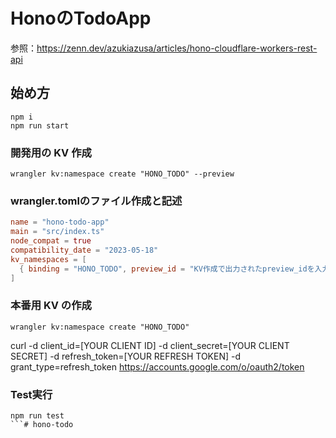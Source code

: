 # HonoのTodoApp
参照：https://zenn.dev/azukiazusa/articles/hono-cloudflare-workers-rest-api

## 始め方

```
npm i
npm run start
```

### 開発用の KV 作成

```exapmle
wrangler kv:namespace create "HONO_TODO" --preview
```

### wrangler.tomlのファイル作成と記述

```wrangler.toml
name = "hono-todo-app"
main = "src/index.ts"
node_compat = true
compatibility_date = "2023-05-18"
kv_namespaces = [
  { binding = "HONO_TODO", preview_id = "KV作成で出力されたpreview_idを入力する", id = "KV作成で出力されたidを入力する" }
]

```

### 本番用 KV の作成
```
wrangler kv:namespace create "HONO_TODO"
```
curl -d client_id=[YOUR CLIENT ID] -d client_secret=[YOUR CLIENT SECRET] -d refresh_token=[YOUR REFRESH TOKEN] -d grant_type=refresh_token https://accounts.google.com/o/oauth2/token

### Test実行
```
npm run test
```# hono-todo
